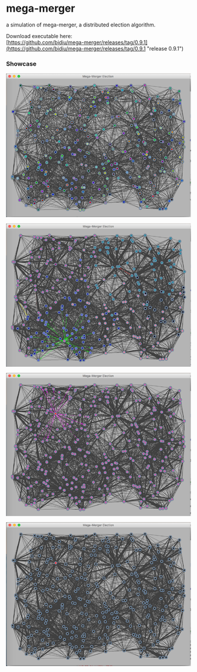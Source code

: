 # mega-merger
a simulation of mega-merger, a distributed election algorithm.

Download executable here:  
[https://github.com/bidiu/mega-merger/releases/tag/0.9.1](https://github.com/bidiu/mega-merger/releases/tag/0.9.1 "release 0.9.1")

### Showcase
![mega-merger 1](https://raw.githubusercontent.com/bidiu/mega-merger/maven/src/main/resources/readme/mega1.png?raw=true)

![mega-merger 2](https://raw.githubusercontent.com/bidiu/mega-merger/maven/src/main/resources/readme/mega2.png?raw=true)

![mega-merger 3](https://raw.githubusercontent.com/bidiu/mega-merger/maven/src/main/resources/readme/mega3.png?raw=true)

![mega-merger 4](https://raw.githubusercontent.com/bidiu/mega-merger/maven/src/main/resources/readme/mega4.png?raw=true)
